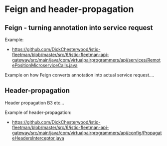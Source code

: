# Feign and header-propagation

## Feign - turning annotation into service request

Example:
 - https://github.com/DickChesterwood/istio-fleetman/blob/master/src/6/istio-fleetman-api-gateway/src/main/java/com/virtualpairprogrammers/api/services/RemotePositionMicroserviceCalls.java

Example on how Feign converts annotation into actual service request....

## Header-propagation

Header propagation B3 etc...

Example of header-propagation:
 - https://github.com/DickChesterwood/istio-fleetman/blob/master/src/6/istio-fleetman-api-gateway/src/main/java/com/virtualpairprogrammers/api/config/PropagateHeadersInterceptor.java


